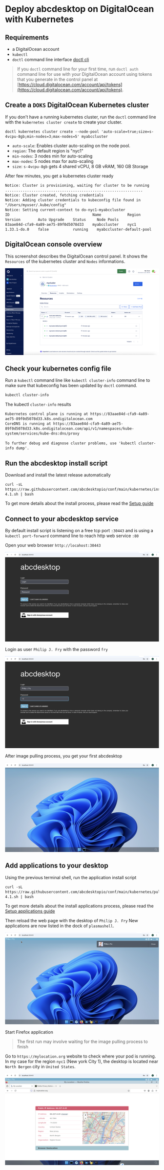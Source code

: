 # Deploy abcdesktop on DigitalOcean with Kubernetes

## Requirements

- a DigitalOcean account
- `kubectl` 
- `doctl` command line interface [doctl cli](https://docs.digitalocean.com/reference/doctl/how-to/install/)

> If you `doctl` command line for your first time, run `doctl auth` command line for use with your DigitalOcean account using tokens that you generate in the control panel at [https://cloud.digitalocean.com/account/api/tokens](https://cloud.digitalocean.com/account/api/tokens).

## Create a `DOKS` DigitalOcean Kubernetes cluster

If you don't have a running kubernetes cluster, run the `doctl` command line with the `kubernetes cluster create` to create your cluster.

```
doctl kubernetes cluster create --node-pool 'auto-scale=true;size=s-4vcpu-8gb;min-nodes=3;max-nodes=5' myabccluster 
```

- `auto-scale`: Enables cluster auto-scaling on the node pool. 
- `region`: The default region is "nyc1" 
- `min-nodes`: 3 nodes min for auto-scaling
- `max-nodes`: 5 nodes max for auto-scaling
- `size`: `s-4vcpu-8gb` gets 4 shared vCPU, 8 GB vRAM, 160 GB Storage 


After few minutes, you get a kubernetes cluster ready

```
Notice: Cluster is provisioning, waiting for cluster to be running
...............................................................
Notice: Cluster created, fetching credentials
Notice: Adding cluster credentials to kubeconfig file found in "/Users/myuser/.kube/config"
Notice: Setting current-context to do-nyc1-myabccluster
ID                                      Name            Region    Version        Auto Upgrade    Status     Node Pools
83aae84d-cfa9-4a89-ae75-89f0d5078d33    myabccluster    nyc1      1.33.1-do.0    false           running    myabccluster-default-pool
```


## DigitalOcean console overview

This screenshot describes the DigitalOcean control panel. It shows the `Resources` of the kubernetes cluster and `Nodes` informations.

![digital ocean console overview](img/digitalocean-console.png)

## Check your kubernetes config file 

Run a `kubectl` command line like `kubectl cluster-info` command line to make sure that kubeconfig has been updated by `doctl` command.

``` bash
kubectl cluster-info 
```

The kubectl `cluster-info` results

```
Kubernetes control plane is running at https://83aae84d-cfa9-4a89-ae75-89f0d5078d33.k8s.ondigitalocean.com
CoreDNS is running at https://83aae84d-cfa9-4a89-ae75-89f0d5078d33.k8s.ondigitalocean.com/api/v1/namespaces/kube-system/services/kube-dns:dns/proxy

To further debug and diagnose cluster problems, use 'kubectl cluster-info dump'.
```


## Run the abcdesktop install script 


Download and install the latest release automatically

```
curl -sL https://raw.githubusercontent.com/abcdesktopio/conf/main/kubernetes/install-4.1.sh | bash
```

To get more details about the install process, please read the [Setup guide](https://www.abcdesktop.io/4.1/setup/kubernetes_abcdesktop/)

## Connect to your abcdesktop service 

By default install script is listening on a free tcp port `:30443` and is using a `kubectl port-forward` command line to reach http web service `:80`

Open your web browser `http://locahost:30443`

![abcdesktop login](../img/abcdesktop-hompage-port30443.png)

 
Login as user `Philip J. Fry` with the password `fry`

![abcdesktop login as fry](../img/abcdesktop-hompage-port30443-login-fry.png)
 
After image pulling process, you get your first abcdesktop 

![abcdesktop for fry](../img/abcdesktop-hompage-port30443-user-fry-logged.png)


## Add applications to your desktop


Using the previous terminal shell, run the application install script 

```
curl -sL https://raw.githubusercontent.com/abcdesktopio/conf/main/kubernetes/pullapps-4.1.sh | bash
```

To get more details about the install applications process, please read the [Setup applications guide](https://www.abcdesktop.io/4.1/setup/kubernetes_abcdesktop_applications/)

Then reload the web page with the desktop of `Philip J. Fry`
New applications are now listed in the dock of `plasmashell`.

![abcdesktop for fry with applications](../img/abcdesktop-hompage-port30443-login-fry-applications.png)

Start Firefox application

> The first run may involve waiting for the image pulling process to finish

Go to `https://mylocation.org` website to check where your pod is running.  In my case for the region `nyc1` (New york City 1), the desktop is located near `North Bergen` city in `United States`. 


![abcdesktop for fry with applications](img/abcdesktop-firefox-digitalocean-nyc1.png)
